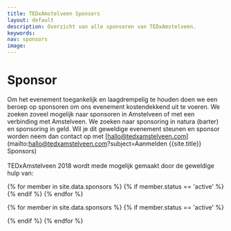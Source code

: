 ```yaml
---
title: TEDxAmstelveen Sponsors
layout: default
description: Overzicht van alle sponsoren van TEDxAmstelveen.
keywords:
nav: sponsors
image:
---
```


# Sponsor

Om het evenement toegankelijk en laagdrempelig te houden doen we een beroep op sponsoren om ons evenement kostendekkend uit te voeren. We zoeken zoveel mogelijk naar sponsoren in Amstelveen of met een verbinding met Amstelveen. We zoeken naar sponsoring in natura (barter) en sponsoring in geld. Wil je dit geweldige evenement steunen en sponsor worden neem dan contact op met [hallo@tedxamstelveen.com](mailto:hallo@tedxamstelveen.com?subject=Aanmelden {{site.title}} Sponsors)
<br><br>
TEDxAmstelveen 2018 wordt mede mogelijk gemaakt door de geweldige hulp van:

<div class="tablet-up">
     <div class="card-container">
       {% for member in site.data.sponsors %}
       {% if member.status == 'active' %}
       <div class="card">
         <div class="card__image">
           <a title="{{ member.name }}" href="{{ member.url }}">
           <amp-img
               noloading
               height="200"
               width="600"
               alt="{{ member.name }}"
               layout="responsive"
               src="/img/sponsors/{{ member.pic }}.jpg">
           </amp-img></a>
         </div>
       </div>
       {% endif %}
       {% endfor %}
     </div>
</div>

<amp-carousel class="tablet-down"
  width="auto"
  height="250"
  type="slides"
  layout="fixed-height">
  {% for member in site.data.sponsors %}
  {% if member.status == 'active' %}
  <div class="card">
    <div class="card__image">
      <a title="{{ member.name }}" href="{{ member.url }}">
      <amp-img
          noloading
          height="200"
          width="400"
          alt="{{ member.name }}"
          layout="responsive"
          src="/img/sponsors/{{ member.pic }}.jpg">
      </amp-img></a>
    </div>
  </div>
{% endif %}
{% endfor %}
</amp-carousel>
